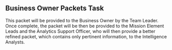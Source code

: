 ## Business Owner Packets Task

This packet will be provided to the Business Owner by the Team Leader. Once complete, the packet will be then be provided to the Mission Element Leads and the Analytics Support Officer, who will then provide a better refined packet, which contains only pertinent information, to the Intelligence Analysts.  


